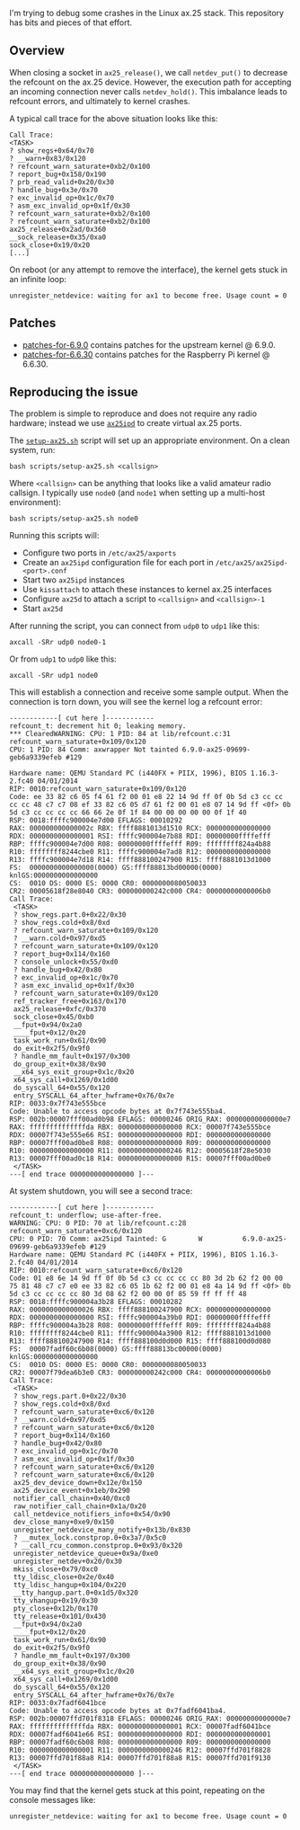 I'm trying to debug some crashes in the Linux ax.25 stack. This repository has
bits and pieces of that effort.

## Overview

When closing a socket in `ax25_release()`, we call `netdev_put()` to decrease
the refcount on the ax.25 device. However, the execution path for accepting
an incoming connection never calls `netdev_hold()`. This imbalance leads to
refcount errors, and ultimately to kernel crashes.

A typical call trace for the above situation looks like this:

    Call Trace:
    <TASK>
    ? show_regs+0x64/0x70
    ? __warn+0x83/0x120
    ? refcount_warn_saturate+0xb2/0x100
    ? report_bug+0x158/0x190
    ? prb_read_valid+0x20/0x30
    ? handle_bug+0x3e/0x70
    ? exc_invalid_op+0x1c/0x70
    ? asm_exc_invalid_op+0x1f/0x30
    ? refcount_warn_saturate+0xb2/0x100
    ? refcount_warn_saturate+0xb2/0x100
    ax25_release+0x2ad/0x360
    __sock_release+0x35/0xa0
    sock_close+0x19/0x20
    [...]

On reboot (or any attempt to remove the interface), the kernel gets
stuck in an infinite loop:

    unregister_netdevice: waiting for ax1 to become free. Usage count = 0

## Patches

- [patches-for-6.9.0](patches-for-6.9.0/) contains patches for the upstream kernel @ 6.9.0.
- [patches-for-6.6.30](patches-for-6.6.30/) contains patches for the Raspberry Pi kernel @ 6.6.30.

## Reproducing the issue

The problem is simple to reproduce and does not require any radio hardware;
instead we use [`ax25ipd`](ax25ipd) to create virtual ax.25 ports.

The [`setup-ax25.sh`](scripts/setup-ax25.sh) script will set up an appropriate
environment. On a clean system, run:

```
bash scripts/setup-ax25.sh <callsign>
```

Where `<callsign>` can be anything that looks like a valid amateur radio
callsign. I typically use `node0` (and `node1` when setting up a multi-host
environment):

```
bash scripts/setup-ax25.sh node0
```

Running this scripts will:

- Configure two ports in `/etc/ax25/axports`
- Create an `ax25ipd` configuration file for each port in `/etc/ax25/ax25ipd-<port>.conf`
- Start two `ax25ipd` instances
- Use `kissattach` to attach these instances to kernel ax.25 interfaces
- Configure `ax25d` to attach a script to `<callsign>` and `<callsign>-1`
- Start `ax25d`

[ax25ipd]: https://manpages.debian.org/unstable/ax25-apps/ax25ipd.8.en.html

After running the script, you can connect from `udp0` to `udp1` like this:

```
axcall -SRr udp0 node0-1
```

Or from `udp1` to `udp0` like this:

```
axcall -SRr udp1 node0
```

This will establish a connection and receive some sample output. When the
connection is torn down, you will see the kernel log a refcount error:

```
------------[ cut here ]------------
refcount_t: decrement hit 0; leaking memory.
*** ClearedWARNING: CPU: 1 PID: 84 at lib/refcount.c:31 refcount_warn_saturate+0x109/0x120
CPU: 1 PID: 84 Comm: axwrapper Not tainted 6.9.0-ax25-09699-geb6a9339efeb #129

Hardware name: QEMU Standard PC (i440FX + PIIX, 1996), BIOS 1.16.3-2.fc40 04/01/2014
RIP: 0010:refcount_warn_saturate+0x109/0x120
Code: ee 33 82 c6 05 f4 61 f2 00 01 e8 22 14 9d ff 0f 0b 5d c3 cc cc cc cc 48 c7 c7 08 ef 33 82 c6 05 d7 61 f2 00 01 e8 07 14 9d ff <0f> 0b 5d c3 cc cc cc cc 66 66 2e 0f 1f 84 00 00 00 00 00 0f 1f 40
RSP: 0018:ffffc900004e7d00 EFLAGS: 00010292
RAX: 000000000000002c RBX: ffff8881013d1510 RCX: 0000000000000000
RDX: 0000000000000001 RSI: ffffc900004e7b88 RDI: 00000000ffffefff
RBP: ffffc900004e7d00 R08: 00000000ffffefff R09: ffffffff824a4b88
R10: ffffffff8244cbe0 R11: ffffc900004e7ad8 R12: 0000000000000000
R13: ffffc900004e7d18 R14: ffff888100247900 R15: ffff8881013d1000
FS:  0000000000000000(0000) GS:ffff88813bd00000(0000) knlGS:0000000000000000
CS:  0010 DS: 0000 ES: 0000 CR0: 0000000080050033
CR2: 00005618f28e8040 CR3: 000000000242c000 CR4: 00000000000006b0
Call Trace:
 <TASK>
 ? show_regs.part.0+0x22/0x30
 ? show_regs.cold+0x8/0xd
 ? refcount_warn_saturate+0x109/0x120
 ? __warn.cold+0x97/0xd5
 ? refcount_warn_saturate+0x109/0x120
 ? report_bug+0x114/0x160
 ? console_unlock+0x55/0xd0
 ? handle_bug+0x42/0x80
 ? exc_invalid_op+0x1c/0x70
 ? asm_exc_invalid_op+0x1f/0x30
 ? refcount_warn_saturate+0x109/0x120
 ref_tracker_free+0x163/0x170
 ax25_release+0xfc/0x370
 sock_close+0x45/0xb0
 __fput+0x94/0x2a0
 ____fput+0x12/0x20
 task_work_run+0x61/0x90
 do_exit+0x2f5/0x9f0
 ? handle_mm_fault+0x197/0x300
 do_group_exit+0x38/0x90
 __x64_sys_exit_group+0x1c/0x20
 x64_sys_call+0x1269/0x1d00
 do_syscall_64+0x55/0x120
 entry_SYSCALL_64_after_hwframe+0x76/0x7e
RIP: 0033:0x7f743e555bce
Code: Unable to access opcode bytes at 0x7f743e555ba4.
RSP: 002b:00007fff00ad0b98 EFLAGS: 00000246 ORIG_RAX: 00000000000000e7
RAX: ffffffffffffffda RBX: 0000000000000000 RCX: 00007f743e555bce
RDX: 00007f743e555e66 RSI: 0000000000000000 RDI: 0000000000000000
RBP: 00007fff00ad0be8 R08: 0000000000000000 R09: 0000000000000000
R10: 0000000000000000 R11: 0000000000000246 R12: 00005618f28e5030
R13: 00007fff00ad0c18 R14: 0000000000000000 R15: 00007fff00ad0be0
 </TASK>
---[ end trace 0000000000000000 ]---
```

At system shutdown, you will see a second trace:

```
------------[ cut here ]------------
refcount_t: underflow; use-after-free.
WARNING: CPU: 0 PID: 70 at lib/refcount.c:28 refcount_warn_saturate+0xc6/0x120
CPU: 0 PID: 70 Comm: ax25ipd Tainted: G        W          6.9.0-ax25-09699-geb6a9339efeb #129
Hardware name: QEMU Standard PC (i440FX + PIIX, 1996), BIOS 1.16.3-2.fc40 04/01/2014
RIP: 0010:refcount_warn_saturate+0xc6/0x120
Code: 01 e8 6e 14 9d ff 0f 0b 5d c3 cc cc cc cc 80 3d 2b 62 f2 00 00 75 81 48 c7 c7 e0 ee 33 82 c6 05 1b 62 f2 00 01 e8 4a 14 9d ff <0f> 0b 5d c3 cc cc cc cc 80 3d 08 62 f2 00 00 0f 85 59 ff ff ff 48
RSP: 0018:ffffc900004a3b28 EFLAGS: 00010282
RAX: 0000000000000026 RBX: ffff888100247900 RCX: 0000000000000000
RDX: 0000000000000000 RSI: ffffc900004a39b0 RDI: 00000000ffffefff
RBP: ffffc900004a3b28 R08: 00000000ffffefff R09: ffffffff824a4b88
R10: ffffffff8244cbe0 R11: ffffc900004a3900 R12: ffff8881013d1000
R13: ffff888100247900 R14: ffff888100d0d000 R15: ffff888100d0d080
FS:  00007fadf60c6b08(0000) GS:ffff88813bc00000(0000) knlGS:0000000000000000
CS:  0010 DS: 0000 ES: 0000 CR0: 0000000080050033
CR2: 00007f79dea6b3e0 CR3: 000000000242c000 CR4: 00000000000006b0
Call Trace:
 <TASK>
 ? show_regs.part.0+0x22/0x30
 ? show_regs.cold+0x8/0xd
 ? refcount_warn_saturate+0xc6/0x120
 ? __warn.cold+0x97/0xd5
 ? refcount_warn_saturate+0xc6/0x120
 ? report_bug+0x114/0x160
 ? handle_bug+0x42/0x80
 ? exc_invalid_op+0x1c/0x70
 ? asm_exc_invalid_op+0x1f/0x30
 ? refcount_warn_saturate+0xc6/0x120
 ? refcount_warn_saturate+0xc6/0x120
 ax25_dev_device_down+0x12e/0x150
 ax25_device_event+0x1eb/0x290
 notifier_call_chain+0x40/0xc0
 raw_notifier_call_chain+0x1a/0x20
 call_netdevice_notifiers_info+0x54/0x90
 dev_close_many+0xe9/0x150
 unregister_netdevice_many_notify+0x13b/0x830
 ? __mutex_lock.constprop.0+0x3a7/0x5c0
 ? __call_rcu_common.constprop.0+0x93/0x320
 unregister_netdevice_queue+0x9a/0xe0
 unregister_netdev+0x20/0x30
 mkiss_close+0x79/0xc0
 tty_ldisc_close+0x2e/0x40
 tty_ldisc_hangup+0x104/0x220
 __tty_hangup.part.0+0x1d5/0x320
 tty_vhangup+0x19/0x30
 pty_close+0x12b/0x170
 tty_release+0x101/0x430
 __fput+0x94/0x2a0
 ____fput+0x12/0x20
 task_work_run+0x61/0x90
 do_exit+0x2f5/0x9f0
 ? handle_mm_fault+0x197/0x300
 do_group_exit+0x38/0x90
 __x64_sys_exit_group+0x1c/0x20
 x64_sys_call+0x1269/0x1d00
 do_syscall_64+0x55/0x120
 entry_SYSCALL_64_after_hwframe+0x76/0x7e
RIP: 0033:0x7fadf6041bce
Code: Unable to access opcode bytes at 0x7fadf6041ba4.
RSP: 002b:00007ffd701f8318 EFLAGS: 00000246 ORIG_RAX: 00000000000000e7
RAX: ffffffffffffffda RBX: 0000000000000001 RCX: 00007fadf6041bce
RDX: 00007fadf6041e66 RSI: 0000000000000000 RDI: 0000000000000001
RBP: 00007fadf60c6b08 R08: 0000000000000000 R09: 0000000000000000
R10: 0000000000000001 R11: 0000000000000246 R12: 00007ffd701f8828
R13: 00007ffd701f88a8 R14: 00007ffd701f88a8 R15: 00007ffd701f9130
 </TASK>
---[ end trace 0000000000000000 ]---
```

You may find that the kernel gets stuck at this point, repeating on the console messages like:

```
unregister_netdevice: waiting for ax1 to become free. Usage count = 0
```
